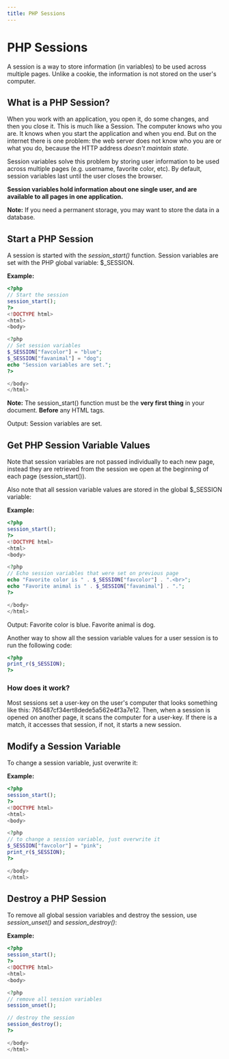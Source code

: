 ```yaml
---
title: PHP Sessions
---
```


# PHP Sessions

A session is a way to store information (in variables) to be used across multiple pages.
Unlike a cookie, the information is not stored on the user's computer.

## What is a PHP Session?

When you work with an application, you open it, do some changes, and then you close it. This is much like a Session.
The computer knows who you are. It knows when you start the application and when you end.
But on the internet there is one problem: the web server does not know who you are or what you do, because the HTTP address _doesn't maintain state_.

Session variables solve this problem by storing user information to be used across multiple pages (e.g. username, favorite color, etc).
By default, session variables last until the user closes the browser.

**Session variables hold information about one single user, and are available to all pages in one application.**

**Note:** If you need a permanent storage, you may want to store the data in a database.


## Start a PHP Session

A session is started with the _session_start()_ function.
Session variables are set with the PHP global variable: $_SESSION.

**Example:**
```php
<?php
// Start the session
session_start();
?>
<!DOCTYPE html>
<html>
<body>

<?php
// Set session variables
$_SESSION["favcolor"] = "blue";
$_SESSION["favanimal"] = "dog";
echo "Session variables are set.";
?>

</body>
</html>
```

**Note:** The session_start() function must be the **very first thing** in your document. **Before** any HTML tags.

Output:
Session variables are set.


## Get PHP Session Variable Values

Note that session variables are not passed individually to each new page, instead they are retrieved from the session we open at the beginning of each page (session_start()).

Also note that all session variable values are stored in the global $_SESSION variable:

**Example:**
```php
<?php
session_start();
?>
<!DOCTYPE html>
<html>
<body>

<?php
// Echo session variables that were set on previous page
echo "Favorite color is " . $_SESSION["favcolor"] . ".<br>";
echo "Favorite animal is " . $_SESSION["favanimal"] . ".";
?>

</body>
</html>
```

Output:
Favorite color is blue.
Favorite animal is dog.

Another way to show all the session variable values for a user session is to run the following code:

```php
<?php
print_r($_SESSION);
?>
```

### How does it work?

Most sessions set a user-key on the user's computer that looks something like this: 765487cf34ert8dede5a562e4f3a7e12.
Then, when a session is opened on another page, it scans the computer for a user-key.
If there is a match, it accesses that session, if not, it starts a new session.


## Modify a Session Variable

To change a session variable, just overwrite it:

**Example:**
```php
<?php
session_start();
?>
<!DOCTYPE html>
<html>
<body>

<?php
// to change a session variable, just overwrite it
$_SESSION["favcolor"] = "pink";
print_r($_SESSION);
?>

</body>
</html>
```


## Destroy a PHP Session

To remove all global session variables and destroy the session, use _session_unset()_ and _session_destroy()_:

**Example:**
```php
<?php
session_start();
?>
<!DOCTYPE html>
<html>
<body>

<?php
// remove all session variables
session_unset();

// destroy the session
session_destroy();
?>

</body>
</html>
```
